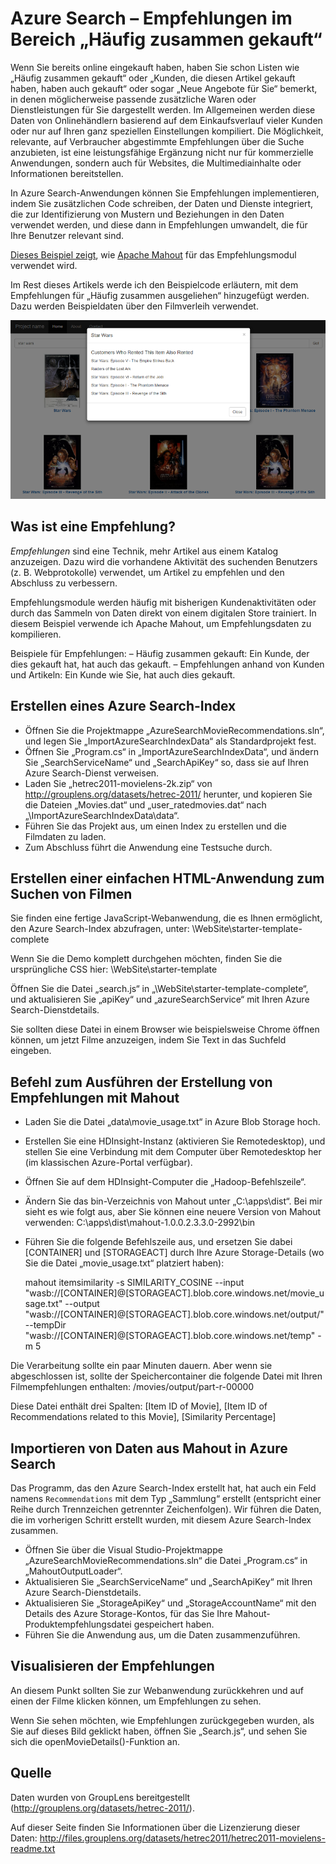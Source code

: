 <properties pageTitle="Azure Search – Empfehlungen im Bereich „Häufig zusammen gekauft“ | Microsoft Azure | Apache Mahout | Azure Machine Learning" description="Beispielcode zum Hinzufügen von Empfehlungen in den Bereichen „Häufig zusammen gekauft“, „Neue Angebote“ oder „Auch gekauft“ zu einer Azure Search-Anwendung mit Apache Mahout oder Azure Machine Learning" services="search" documentationCenter="" authors="liamca" manager="pablocas" editor="" tags="machine learning"/>

<tags
   ms.service="search"
   ms.devlang="dotnet"
   ms.workload="search"
   ms.topic="article"
   ms.tgt_pltfrm="na"
   ms.date="11/12/2015"
   ms.author="liamca"/>

# Azure Search – Empfehlungen im Bereich „Häufig zusammen gekauft“

Wenn Sie bereits online eingekauft haben, haben Sie schon Listen wie „Häufig zusammen gekauft“ oder „Kunden, die diesen Artikel gekauft haben, haben auch gekauft“ oder sogar „Neue Angebote für Sie“ bemerkt, in denen möglicherweise passende zusätzliche Waren oder Dienstleistungen für Sie dargestellt werden. Im Allgemeinen werden diese Daten von Onlinehändlern basierend auf dem Einkaufsverlauf vieler Kunden oder nur auf Ihren ganz speziellen Einstellungen kompiliert. Die Möglichkeit, relevante, auf Verbraucher abgestimmte Empfehlungen über die Suche anzubieten, ist eine leistungsfähige Ergänzung nicht nur für kommerzielle Anwendungen, sondern auch für Websites, die Multimediainhalte oder Informationen bereitstellen.

In Azure Search-Anwendungen können Sie Empfehlungen implementieren, indem Sie zusätzlichen Code schreiben, der Daten und Dienste integriert, die zur Identifizierung von Mustern und Beziehungen in den Daten verwendet werden, und diese dann in Empfehlungen umwandelt, die für Ihre Benutzer relevant sind.

[Dieses Beispiel zeigt](https://github.com/liamca/azure-search-recommendations), wie [Apache Mahout]() für das Empfehlungsmodul verwendet wird.

Im Rest dieses Artikels werde ich den Beispielcode erläutern, mit dem Empfehlungen für „Häufig zusammen ausgeliehen“ hinzugefügt werden. Dazu werden Beispieldaten über den Filmverleih verwendet.

![1](./media/search-fbt-recommendations/product_recommendations.png)

## Was ist eine Empfehlung?

*Empfehlungen* sind eine Technik, mehr Artikel aus einem Katalog anzuzeigen. Dazu wird die vorhandene Aktivität des suchenden Benutzers (z. B. Webprotokolle) verwendet, um Artikel zu empfehlen und den Abschluss zu verbessern.

Empfehlungsmodule werden häufig mit bisherigen Kundenaktivitäten oder durch das Sammeln von Daten direkt von einem digitalen Store trainiert. In diesem Beispiel verwende ich Apache Mahout, um Empfehlungsdaten zu kompilieren.

Beispiele für Empfehlungen: – Häufig zusammen gekauft: Ein Kunde, der dies gekauft hat, hat auch das gekauft. – Empfehlungen anhand von Kunden und Artikeln: Ein Kunde wie Sie, hat auch dies gekauft.

## Erstellen eines Azure Search-Index

- Öffnen Sie die Projektmappe „AzureSearchMovieRecommendations.sln“, und legen Sie „ImportAzureSearchIndexData“ als Standardprojekt fest.  
- Öffnen Sie „Program.cs“ in „ImportAzureSearchIndexData“, und ändern Sie „SearchServiceName“ und „SearchApiKey“ so, dass sie auf Ihren Azure Search-Dienst verweisen.
- Laden Sie „hetrec2011-movielens-2k.zip“ von http://grouplens.org/datasets/hetrec-2011/ herunter, und kopieren Sie die Dateien „Movies.dat“ und „user\_ratedmovies.dat“ nach „\\ImportAzureSearchIndexData\\data“.
- Führen Sie das Projekt aus, um einen Index zu erstellen und die Filmdaten zu laden. 
- Zum Abschluss führt die Anwendung eine Testsuche durch.

## Erstellen einer einfachen HTML-Anwendung zum Suchen von Filmen

Sie finden eine fertige JavaScript-Webanwendung, die es Ihnen ermöglicht, den Azure Search-Index abzufragen, unter: \\WebSite\\starter-template-complete

Wenn Sie die Demo komplett durchgehen möchten, finden Sie die ursprüngliche CSS hier: \\WebSite\\starter-template

Öffnen Sie die Datei „search.js“ in „\\WebSite\\starter-template-complete“, und aktualisieren Sie „apiKey“ und „azureSearchService“ mit Ihren Azure Search-Dienstdetails.

Sie sollten diese Datei in einem Browser wie beispielsweise Chrome öffnen können, um jetzt Filme anzuzeigen, indem Sie Text in das Suchfeld eingeben.

## Befehl zum Ausführen der Erstellung von Empfehlungen mit Mahout

- Laden Sie die Datei „data\\movie\_usage.txt“ in Azure Blob Storage hoch. 
- Erstellen Sie eine HDInsight-Instanz (aktivieren Sie Remotedesktop), und stellen Sie eine Verbindung mit dem Computer über Remotedesktop her (im klassischen Azure-Portal verfügbar).
- Öffnen Sie auf dem HDInsight-Computer die „Hadoop-Befehlszeile“.
- Ändern Sie das bin-Verzeichnis von Mahout unter „C:\\apps\\dist“. Bei mir sieht es wie folgt aus, aber Sie können eine neuere Version von Mahout verwenden: C:\\apps\\dist\\mahout-1.0.0.2.3.3.0-2992\\bin
- Führen Sie die folgende Befehlszeile aus, und ersetzen Sie dabei [CONTAINER] und [STORAGEACT] durch Ihre Azure Storage-Details (wo Sie die Datei „movie\_usage.txt“ platziert haben):

    mahout itemsimilarity -s SIMILARITY\_COSINE --input "wasb://[CONTAINER]@[STORAGEACT].blob.core.windows.net/movie\_usage.txt" --output "wasb://[CONTAINER]@[STORAGEACT].blob.core.windows.net/output/" --tempDir "wasb://[CONTAINER]@[STORAGEACT].blob.core.windows.net/temp" -m 5

Die Verarbeitung sollte ein paar Minuten dauern. Aber wenn sie abgeschlossen ist, sollte der Speichercontainer die folgende Datei mit Ihren Filmempfehlungen enthalten: /movies/output/part-r-00000

Diese Datei enthält drei Spalten: [Item ID of Movie], [Item ID of Recommendations related to this Movie], [Similarity Percentage]

## Importieren von Daten aus Mahout in Azure Search

Das Programm, das den Azure Search-Index erstellt hat, hat auch ein Feld namens `Recommendations` mit dem Typ „Sammlung“ erstellt (entspricht einer Reihe durch Trennzeichen getrennter Zeichenfolgen). Wir führen die Daten, die im vorherigen Schritt erstellt wurden, mit diesem Azure Search-Index zusammen.

- Öffnen Sie über die Visual Studio-Projektmappe „AzureSearchMovieRecommendations.sln“ die Datei „Program.cs“ in „MahoutOutputLoader“.
- Aktualisieren Sie „SearchServiceName“ und „SearchApiKey“ mit Ihren Azure Search-Dienstdetails.
- Aktualisieren Sie „StorageApiKey“ und „StorageAccountName“ mit den Details des Azure Storage-Kontos, für das Sie Ihre Mahout-Produktempfehlungsdatei gespeichert haben.
- Führen Sie die Anwendung aus, um die Daten zusammenzuführen.
 
## Visualisieren der Empfehlungen
An diesem Punkt sollten Sie zur Webanwendung zurückkehren und auf einen der Filme klicken können, um Empfehlungen zu sehen.

Wenn Sie sehen möchten, wie Empfehlungen zurückgegeben wurden, als Sie auf dieses Bild geklickt haben, öffnen Sie „Search.js“, und sehen Sie sich die openMovieDetails()-Funktion an.

## Quelle

Daten wurden von GroupLens bereitgestellt (http://grouplens.org/datasets/hetrec-2011/).

Auf dieser Seite finden Sie Informationen über die Lizenzierung dieser Daten: http://files.grouplens.org/datasets/hetrec2011/hetrec2011-movielens-readme.txt

<!---HONumber=AcomDC_1203_2015-->